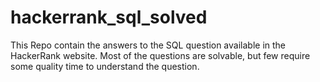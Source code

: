 # hackerrank_sql_solved
This Repo contain the answers to the SQL question available in the HackerRank website. Most of the questions are solvable, but few require some quality time to understand the question.
